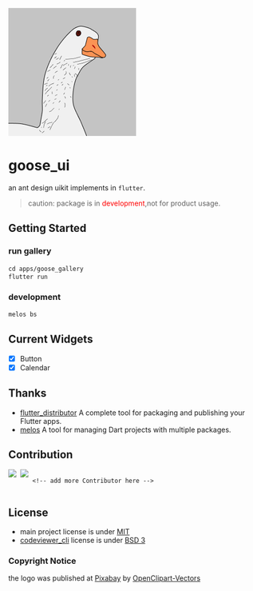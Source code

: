 ![logo](docs/image/logo.png)

# goose_ui
an ant design uikit implements in `flutter`. 

> caution: package is in <span style="color:red">development</span>,not for product usage.
## Getting Started

### run gallery 

```shell
cd apps/goose_gallery
flutter run
```

### development

```dart
melos bs
```

## Current Widgets

* [x] Button
* [x] Calendar

## Thanks 

* [flutter_distributor](https://github.com/leanflutter/flutter_distributor) A complete tool for packaging and publishing your Flutter apps.
* [melos](https://github.com/invertase/melos) A tool for managing Dart projects with multiple packages. 

## Contribution

<div style="display:flex;flex-wrap: wrap;gap: 8px">
    <a href="https://github.com/laiiihz">
        <img src="https://avatars.githubusercontent.com/u/35956195?v=4" width="64" />
    </a>
    <a href="https://github.com/meng-fucius">
        <img src="https://avatars.githubusercontent.com/u/71968682?v=4" width="64" />
    </a>
    
    <!-- add more Contributor here -->
</div>

## License

* main project license is under [MIT](./LICENSE)
* [codeviewer_cli](./gallery/tool/codeviewer_cli) license is under [BSD 3](./gallery/tool/codeviewer_cli/LICENSE)


### Copyright Notice
the logo was published at [Pixabay](https://pixabay.com/zh/?utm_source=link-attribution&amp;utm_medium=referral&amp;utm_campaign=image&amp;utm_content=148806) by [OpenClipart-Vectors](https://pixabay.com/zh/users/openclipart-vectors-30363/?utm_source=link-attribution&amp;utm_medium=referral&amp;utm_campaign=image&amp;utm_content=148806)
